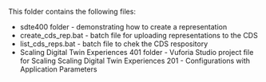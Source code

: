 This folder contains the following files: 
* sdte400 folder - demonstrating how to create a representation
* create_cds_rep.bat - batch file for uploading representations to the CDS
* list_cds_reps.bat - batch file to chek the CDS respository
* Scaling Digital Twin Experiences 401 folder - Vuforia Studio project file for Scaling Scaling Digital Twin Experiences 201 - Configurations with Application Parameters
